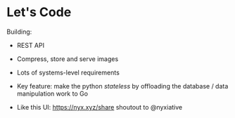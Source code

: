 # Let's Code

<aside class="notes">

Building:

- REST API
- Compress, store and serve images
- Lots of systems-level requirements
- Key feature: make the python _stateless_ by offloading the database / data manipulation work to Go

- Like this UI: https://nyx.xyz/share shoutout to @nyxiative

</aside>
